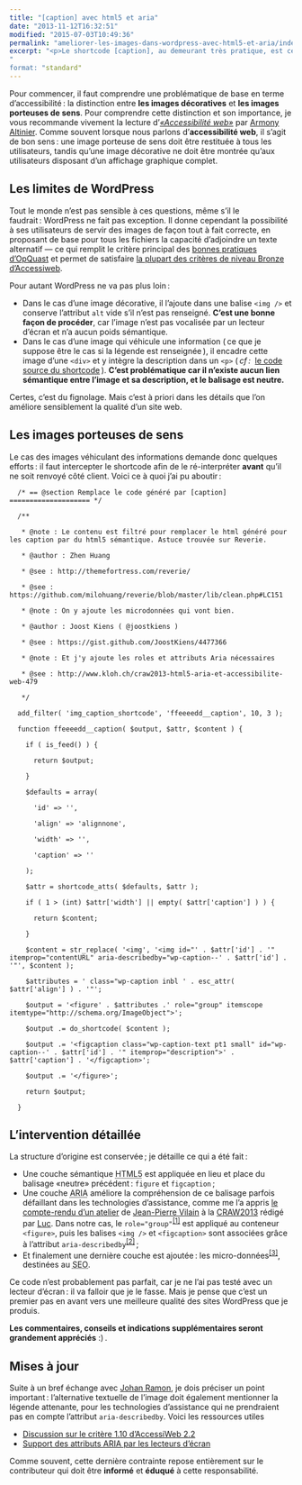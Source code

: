 ```yaml
---
title: "[caption] avec html5 et aria"
date: "2013-11-12T16:32:51"
modified: "2015-07-03T10:49:36"
permalink: "ameliorer-les-images-dans-wordpress-avec-html5-et-aria/index.html"
excerpt: "<p>Le shortcode [caption], au demeurant très pratique, est cependant très limité&thinsp;:&nbsp;il se contente d’ajouter l&rsquo;image et sa description (&thinsp;un paragraphe&thinsp;) dans une div. Correct pour l’affichage, mais très léger en terme de sémantique et d’accessibilité. Voyons comment améliorer ça ! <a href="https://www.ffoodd.fr/ameliorer-les-images-dans-wordpress-avec-html5-et-aria/" aria-hidden="true">Lire la suite de «&nbsp;[caption] avec html5 et aria&nbsp;» <span class="meta-nav">&rarr;</span></a></p>
"
format: "standard"
---
```

<p>Pour commencer, il faut comprendre une problématique de base en terme d’accessibilité&thinsp;:&nbsp;la distinction entre <strong>les images décoratives</strong> et <strong>les images porteuses de sens</strong>. Pour comprendre cette distinction et son importance, je vous recommande vivement la lecture d’<a href="https://www.ffoodd.fr/lecture-accessibilite-web/" title="Accessibilité web"><em>&laquo;Accessibilité web&raquo;</em></a> par <a href="http://www.armonyaltinier.fr/" title="Le site d’Armony Altinier (nouvelle fenêtre)" target="_blank">Armony Altinier</a>. Comme souvent lorsque nous parlons d’<strong>accessibilité web</strong>, il s’agit de bon sens&thinsp;:&nbsp;une image porteuse de sens doit être restituée à tous les utilisateurs, tandis qu&rsquo;une image décorative ne doit être montrée qu’aux utilisateurs disposant d’un affichage graphique complet.</p>
<h2>Les limites de WordPress</h2>
<p>Tout le monde n&rsquo;est pas sensible à ces questions, même s’il le faudrait&thinsp;:&nbsp;WordPress ne fait pas exception. Il donne cependant la possibilité à ses utilisateurs de servir des images de façon tout à fait correcte, en proposant de base pour tous les fichiers la capacité d’adjoindre un texte alternatif &mdash; ce qui remplit le critère principal des <a href="http://checklists.opquast.com/fr/" title="Les checklists OpQuast (nouvelle fenêtre)" target="_blank">bonnes pratiques d&rsquo;OpQuast</a> et permet de satisfaire <a href="http://www.accessiweb.org/index.php/accessiweb_2.2_liste_generale.html#images" title="La thématique image sur Accessiweb (nouvelle fenêtre)" target="_blank">la plupart des critères de niveau Bronze d’Accessiweb</a>.</p>
<p>Pour autant WordPress ne va pas plus loin&thinsp;:</p>
<ul>
<li>Dans le cas d’une image décorative, il l’ajoute dans une balise <code>&lt;img /&gt;</code> et conserve l’attribut <code>alt</code> vide s’il n’est pas renseigné. <strong>C’est une bonne façon de procéder</strong>, car l’image n’est pas vocalisée par un lecteur d’écran et n&rsquo;a aucun poids sémantique.</li>
<li>Dans le cas d’une image qui véhicule une information (&thinsp;ce que je suppose être le cas si la légende est renseignée&thinsp;), il encadre cette image d’une <code>&lt;div&gt;</code> et y intègre la description dans un <code>&lt;p&gt;</code> (&thinsp;<i>cf&thinsp;:&nbsp;</i> <a href="http://core.trac.wordpress.org/browser/tags/3.7.1/src/wp-includes/media.php#L614" title="Le code source du shortcode (nouvelle fenêtre)" target="_blank">le code source du <span lang="en">shortcode</span></a>&thinsp;). <strong>C&rsquo;est problématique car il n&rsquo;existe aucun lien sémantique entre l’image et sa description, et le balisage est neutre.</strong></li>
</ul>
<p>Certes, c’est du fignolage. Mais c’est à priori dans les détails que l’on améliore sensiblement la qualité d’un site web.</p>
<h2>Les images porteuses de sens</h2>
<p>Le cas des images véhiculant des informations demande donc quelques efforts&thinsp;:&nbsp;il faut intercepter le <span lang="en">shortcode</span> afin de le ré-interpréter <strong>avant</strong> qu’il ne soit renvoyé côté client. Voici ce à quoi j’ai pu aboutir&thinsp;:&nbsp;</p>
<pre><code class="language-php">  /* == @section Remplace le code généré par [caption] ==================== */<br />
  /**<br />
   * @note : Le contenu est filtré pour remplacer le html généré pour les caption par du html5 sémantique. Astuce trouvée sur Reverie.<br />
   * @author : Zhen Huang<br />
   * @see : http://themefortress.com/reverie/<br />
   * @see : https://github.com/milohuang/reverie/blob/master/lib/clean.php#LC151<br />
   * @note : On y ajoute les microdonnées qui vont bien.<br />
   * @author : Joost Kiens ( @joostkiens )<br />
   * @see : https://gist.github.com/JoostKiens/4477366<br />
   * @note : Et j&#039;y ajoute les roles et attributs Aria nécessaires<br />
   * @see : http://www.kloh.ch/craw2013-html5-aria-et-accessibilite-web-479<br />
   */<br />
  add_filter( &#039;img_caption_shortcode&#039;, &#039;ffeeeedd__caption&#039;, 10, 3 );<br />
  function ffeeeedd__caption( $output, $attr, $content ) {<br />
    if ( is_feed() ) {<br />
      return $output;<br />
    }<br />
    $defaults = array(<br />
      &#039;id&#039; =&gt; &#039;&#039;,<br />
      &#039;align&#039; =&gt; &#039;alignnone&#039;,<br />
      &#039;width&#039; =&gt; &#039;&#039;,<br />
      &#039;caption&#039; =&gt; &#039;&#039;<br />
    );<br />
    $attr = shortcode_atts( $defaults, $attr );<br />
    if ( 1 &gt; (int) $attr[&#039;width&#039;] || empty( $attr[&#039;caption&#039;] ) ) {<br />
      return $content;<br />
    }<br />
    $content = str_replace( &#039;&lt;img&#039;, &#039;&lt;img id=&quot;&#039; . $attr[&#039;id&#039;] . &#039;&quot; itemprop=&quot;contentURL&quot; aria-describedby=&quot;wp-caption--&#039; . $attr[&#039;id&#039;] . &#039;&quot;&#039;, $content );<br />
    $attributes = &#039; class=&quot;wp-caption inbl &#039; . esc_attr( $attr[&#039;align&#039;] ) . &#039;&quot;&#039;;<br />
    $output = &#039;&lt;figure&#039; . $attributes .&#039; role=&quot;group&quot; itemscope itemtype=&quot;http://schema.org/ImageObject&quot;&gt;&#039;;<br />
    $output .= do_shortcode( $content );<br />
    $output .= &#039;&lt;figcaption class=&quot;wp-caption-text pt1 small&quot; id=&quot;wp-caption--&#039; . $attr[&#039;id&#039;] . &#039;&quot; itemprop=&quot;description&quot;&gt;&#039; . $attr[&#039;caption&#039;] . &#039;&lt;/figcaption&gt;&#039;;<br />
    $output .= &#039;&lt;/figure&gt;&#039;;<br />
    return $output;<br />
  }</code></pre>
<h2>L’intervention détaillée</h2>
<p>La structure d’origine est conservée&thinsp;;&nbsp;je détaille ce qui a été fait&thinsp;:</p>
<ul>
<li>Une couche sémantique <abbr title="HyperText Markup Language 5" lang="en">HTML5</abbr> est appliquée en lieu et place du balisage &laquo;neutre&raquo; précédent&thinsp;:&nbsp;<code>figure</code> et <code>figcaption</code>&thinsp;;</li>
<li>Une couche <abbr lang="en" title="Accessible Rich Internet Application">ARIA</abbr> améliore la compréhension de ce balisage parfois défaillant dans les technologies d’assistance, comme me l’a appris <a href="http://www.kloh.ch/craw2013-html5-aria-et-accessibilite-web-479" title="Compte-rendu de l'atelier de J.P. Villain par Luc (nouvelle fenêtre)" target="_blank">le compte-rendu d’un atelier</a> de <a href="https://twitter.com/villainjp" title="Profil Twitter de Jean-Pierre Villain (nouvelle fenêtre)" target="_blank">Jean-Pierre Vilain</a> à la <a href="http://www.telono.com/fr/agence/conference-romande-accessibilite-web-2013/" title="Conférence Romande sur l’Accessibilité Web 2013 (nouvelle fenêtre)" target="_blank">CRAW2013</a> rédigé par <a href="https://twitter.com/klohFR" title="Profil Twitter de Luc Poupard (nouvelle fenêtre)" target="_blank">Luc</a>. Dans notre cas, le <code>role=&quot;group&quot;</code><sup aria-describedby="note-1" id="lien-1" data-note="En savoir plus sur le rôle &laquo;group&raquo;&thinsp;:&nbsp;https://developer.mozilla.org/en-US/docs/Accessibility/ARIA/ARIA_Techniques/Using_the_group_role"><a class="scroll print-hidden" href="https://www.ffoodd.fr/ameliorer-les-images-dans-wordpress-avec-html5-et-aria/#note-1" title="En savoir plus sur le rôle &laquo;group&raquo;&thinsp;:&nbsp;https://developer.mozilla.org/en-US/docs/Accessibility/ARIA/ARIA_Techniques/Using_the_group_role">[1]</a></sup> est appliqué au conteneur <code>&lt;figure&gt;</code>, puis les balises <code>&lt;img /&gt;</code> et <code>&lt;figcaption&gt;</code> sont associées grâce à l’attribut <code>aria-describedby</code><sup aria-describedby="note-2" id="lien-2" data-note="Vous pourrez en apprendre plus sur cet attribut ici&thinsp;:&nbsp;https://developer.mozilla.org/en-US/docs/Accessibility/ARIA/ARIA_Techniques/Using_the_aria-describedby_attribute"><a class="scroll print-hidden" href="https://www.ffoodd.fr/ameliorer-les-images-dans-wordpress-avec-html5-et-aria/#note-2" title="Vous pourrez en apprendre plus sur cet attribut ici&thinsp;:&nbsp;https://developer.mozilla.org/en-US/docs/Accessibility/ARIA/ARIA_Techniques/Using_the_aria-describedby_attribute">[2]</a></sup>&thinsp;;</li>
<li>Et finalement une dernière couche est ajoutée&thinsp;:&nbsp;les micro-données<sup aria-describedby="note-3" id="lien-3" data-note="Découvrir les micro-données pour enrichir les objets images&thinsp;:&nbsp;http://schema.org/ImageObject"><a class="scroll print-hidden" href="https://www.ffoodd.fr/ameliorer-les-images-dans-wordpress-avec-html5-et-aria/#note-3" title="Découvrir les micro-données pour enrichir les objets images&thinsp;:&nbsp;http://schema.org/ImageObject">[3]</a></sup>, destinées au <abbr lang="en" title="Search Engine Optimisation">SEO</abbr>.</li>
</ul>
<p>Ce code n’est probablement pas parfait, car je ne l’ai pas testé avec un lecteur d’écran&thinsp;:&nbsp;il va falloir que je le fasse. Mais je pense que c’est un premier pas en avant vers une meilleure qualité des sites WordPress que je produis.</p>
<p><strong>Les commentaires, conseils et indications supplémentaires seront grandement appréciés</strong> :)&thinsp;.</p>
<h2>Mises à jour</h2>
<p>Suite à un bref échange avec <a href="https://twitter.com/johan_ramon" title="Johan Ramon sur Twitter (nouvelle fenêtre)" target="_blank">Johan Ramon</a>, je dois préciser un point important&thinsp;:&nbsp;l’alternative textuelle de l’image doit également mentionner la légende attenante, pour les technologies d&rsquo;assistance qui ne prendraient pas en compte l’attribut <code>aria-describedby</code>. Voici les ressources utiles&thinsp;</p>
<ul>
<li><a href="http://www.accessiweb.org/forumhtml5/viewtopic.php?id=39#p810" title="Discussion sur le forum d’AccessiWeb (nouvelle fenêtre)" target="_blank">Discussion sur le critère 1.10 d&rsquo;AccessiWeb 2.2</a></li>
<li><a href="http://blog.atalan.fr/support-des-attributs-aria-par-les-lecteurs-decran/" title="Article sur le blog de la société Atalan (nouvelle fenêtre)" target="_blank">Support des attributs ARIA par les lecteurs d’écran</a></li>
</ul>
<p>Comme souvent, cette dernière contrainte repose entièrement sur le contributeur qui doit être <strong>informé</strong> et <strong>éduqué</strong> à cette responsabilité.</p>
